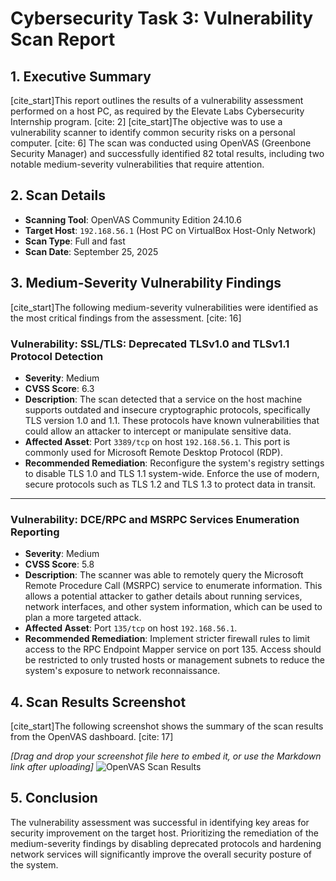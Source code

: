 # Cybersecurity Task 3: Vulnerability Scan Report

## 1. Executive Summary

[cite_start]This report outlines the results of a vulnerability assessment performed on a host PC, as required by the Elevate Labs Cybersecurity Internship program. [cite: 2] [cite_start]The objective was to use a vulnerability scanner to identify common security risks on a personal computer. [cite: 6] The scan was conducted using OpenVAS (Greenbone Security Manager) and successfully identified 82 total results, including two notable medium-severity vulnerabilities that require attention.

## 2. Scan Details

* **Scanning Tool**: OpenVAS Community Edition 24.10.6
* **Target Host**: `192.168.56.1` (Host PC on VirtualBox Host-Only Network)
* **Scan Type**: Full and fast
* **Scan Date**: September 25, 2025

## 3. Medium-Severity Vulnerability Findings

[cite_start]The following medium-severity vulnerabilities were identified as the most critical findings from the assessment. [cite: 16]

### Vulnerability: SSL/TLS: Deprecated TLSv1.0 and TLSv1.1 Protocol Detection

* **Severity**: Medium
* **CVSS Score**: 6.3
* **Description**: The scan detected that a service on the host machine supports outdated and insecure cryptographic protocols, specifically TLS version 1.0 and 1.1. These protocols have known vulnerabilities that could allow an attacker to intercept or manipulate sensitive data.
* **Affected Asset**: Port `3389/tcp` on host `192.168.56.1`. This port is commonly used for Microsoft Remote Desktop Protocol (RDP).
* **Recommended Remediation**: Reconfigure the system's registry settings to disable TLS 1.0 and TLS 1.1 system-wide. Enforce the use of modern, secure protocols such as TLS 1.2 and TLS 1.3 to protect data in transit.

---

### Vulnerability: DCE/RPC and MSRPC Services Enumeration Reporting

* **Severity**: Medium
* **CVSS Score**: 5.8
* **Description**: The scanner was able to remotely query the Microsoft Remote Procedure Call (MSRPC) service to enumerate information. This allows a potential attacker to gather details about running services, network interfaces, and other system information, which can be used to plan a more targeted attack.
* **Affected Asset**: Port `135/tcp` on host `192.168.56.1`.
* **Recommended Remediation**: Implement stricter firewall rules to limit access to the RPC Endpoint Mapper service on port 135. Access should be restricted to only trusted hosts or management subnets to reduce the system's exposure to network reconnaissance.

## 4. Scan Results Screenshot

[cite_start]The following screenshot shows the summary of the scan results from the OpenVAS dashboard. [cite: 17]

*[Drag and drop your screenshot file here to embed it, or use the Markdown link after uploading]*
![OpenVAS Scan Results](image_24ce0b.png)

## 5. Conclusion

The vulnerability assessment was successful in identifying key areas for security improvement on the target host. Prioritizing the remediation of the medium-severity findings by disabling deprecated protocols and hardening network services will significantly improve the overall security posture of the system.
